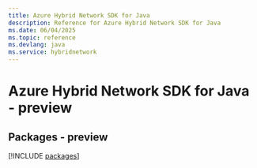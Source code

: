 ```yaml
---
title: Azure Hybrid Network SDK for Java
description: Reference for Azure Hybrid Network SDK for Java
ms.date: 06/04/2025
ms.topic: reference
ms.devlang: java
ms.service: hybridnetwork
---
```

# Azure Hybrid Network SDK for Java - preview
## Packages - preview
[!INCLUDE [packages](hybrid-network-index.md)]